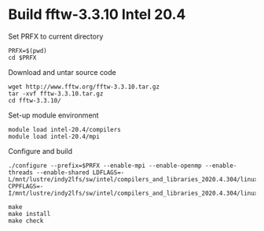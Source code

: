 
# Build fftw-3.3.10 Intel 20.4

Set PRFX to current directory
```
PRFX=$(pwd)
cd $PRFX
```

Download and untar source code
```
wget http://www.fftw.org/fftw-3.3.10.tar.gz
tar -xvf fftw-3.3.10.tar.gz
cd fftw-3.3.10/
```

Set-up module environment
```
module load intel-20.4/compilers
module load intel-20.4/mpi
```

Configure and build
```
./configure --prefix=$PRFX --enable-mpi --enable-openmp --enable-threads --enable-shared LDFLAGS=-L/mnt/lustre/indy2lfs/sw/intel/compilers_and_libraries_2020.4.304/linux/mpi/intel64/lib:$LD_LIBRARY_PATH CPPFLAGS=-I/mnt/lustre/indy2lfs/sw/intel/compilers_and_libraries_2020.4.304/linux/mpi/intel64/include

make
make install
make check
```
